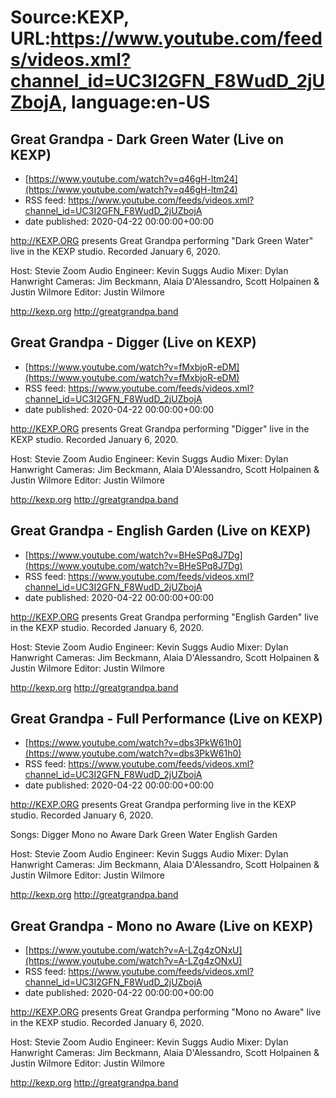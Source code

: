 # Source:KEXP, URL:https://www.youtube.com/feeds/videos.xml?channel_id=UC3I2GFN_F8WudD_2jUZbojA, language:en-US

## Great Grandpa - Dark Green Water (Live on KEXP)
 - [https://www.youtube.com/watch?v=q46gH-ltm24](https://www.youtube.com/watch?v=q46gH-ltm24)
 - RSS feed: https://www.youtube.com/feeds/videos.xml?channel_id=UC3I2GFN_F8WudD_2jUZbojA
 - date published: 2020-04-22 00:00:00+00:00

http://KEXP.ORG presents Great Grandpa performing "Dark Green Water" live in the KEXP studio. Recorded January 6, 2020.

Host: Stevie Zoom
Audio Engineer: Kevin Suggs
Audio Mixer: Dylan Hanwright
Cameras: Jim Beckmann, Alaia D'Alessandro, Scott Holpainen & Justin Wilmore
Editor: Justin Wilmore

http://kexp.org
http://greatgrandpa.band

## Great Grandpa - Digger (Live on KEXP)
 - [https://www.youtube.com/watch?v=fMxbjoR-eDM](https://www.youtube.com/watch?v=fMxbjoR-eDM)
 - RSS feed: https://www.youtube.com/feeds/videos.xml?channel_id=UC3I2GFN_F8WudD_2jUZbojA
 - date published: 2020-04-22 00:00:00+00:00

http://KEXP.ORG presents Great Grandpa performing "Digger" live in the KEXP studio. Recorded January 6, 2020.

Host: Stevie Zoom
Audio Engineer: Kevin Suggs
Audio Mixer: Dylan Hanwright
Cameras: Jim Beckmann, Alaia D'Alessandro, Scott Holpainen & Justin Wilmore
Editor: Justin Wilmore

http://kexp.org
http://greatgrandpa.band

## Great Grandpa - English Garden (Live on KEXP)
 - [https://www.youtube.com/watch?v=BHeSPq8J7Dg](https://www.youtube.com/watch?v=BHeSPq8J7Dg)
 - RSS feed: https://www.youtube.com/feeds/videos.xml?channel_id=UC3I2GFN_F8WudD_2jUZbojA
 - date published: 2020-04-22 00:00:00+00:00

http://KEXP.ORG presents Great Grandpa performing "English Garden" live in the KEXP studio. Recorded January 6, 2020.

Host: Stevie Zoom
Audio Engineer: Kevin Suggs
Audio Mixer: Dylan Hanwright
Cameras: Jim Beckmann, Alaia D'Alessandro, Scott Holpainen & Justin Wilmore
Editor: Justin Wilmore

http://kexp.org
http://greatgrandpa.band

## Great Grandpa - Full Performance (Live on KEXP)
 - [https://www.youtube.com/watch?v=dbs3PkW61h0](https://www.youtube.com/watch?v=dbs3PkW61h0)
 - RSS feed: https://www.youtube.com/feeds/videos.xml?channel_id=UC3I2GFN_F8WudD_2jUZbojA
 - date published: 2020-04-22 00:00:00+00:00

http://KEXP.ORG presents Great Grandpa performing live in the KEXP studio. Recorded January 6, 2020.

Songs:
Digger
Mono no Aware
Dark Green Water
English Garden

Host: Stevie Zoom
Audio Engineer: Kevin Suggs
Audio Mixer: Dylan Hanwright
Cameras: Jim Beckmann, Alaia D'Alessandro, Scott Holpainen & Justin Wilmore
Editor: Justin Wilmore

http://kexp.org
http://greatgrandpa.band

## Great Grandpa - Mono no Aware (Live on KEXP)
 - [https://www.youtube.com/watch?v=A-LZg4zONxU](https://www.youtube.com/watch?v=A-LZg4zONxU)
 - RSS feed: https://www.youtube.com/feeds/videos.xml?channel_id=UC3I2GFN_F8WudD_2jUZbojA
 - date published: 2020-04-22 00:00:00+00:00

http://KEXP.ORG presents Great Grandpa performing "Mono no Aware" live in the KEXP studio. Recorded January 6, 2020.

Host: Stevie Zoom
Audio Engineer: Kevin Suggs
Audio Mixer: Dylan Hanwright
Cameras: Jim Beckmann, Alaia D'Alessandro, Scott Holpainen & Justin Wilmore
Editor: Justin Wilmore

http://kexp.org
http://greatgrandpa.band

